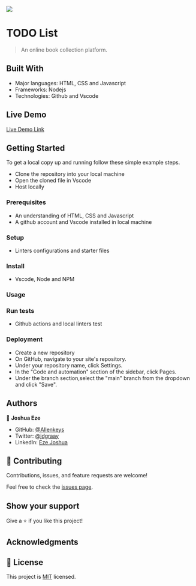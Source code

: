 ![](https://img.shields.io/badge/Microverse-blueviolet)

#  TODO List

> An online book collection platform.


## Built With

- Major languages: HTML, CSS and Javascript
- Frameworks: Nodejs
- Technologies: Github and Vscode

## Live Demo

[Live Demo Link](https://allenkeys.github.io/todo-list)


## Getting Started

To get a local copy up and running follow these simple example steps.
 - Clone the repository into your local machine
 - Open the cloned file in Vscode
 - Host locally  

### Prerequisites
  - An understanding of HTML, CSS and Javascript
  - A github account and Vscode installed in local machine

### Setup
  - Linters configurations and starter files
### Install
  - Vscode, Node and NPM
### Usage

### Run tests
  - Github actions and local linters test
### Deployment
  - Create a new repository
  - On GitHub, navigate to your site's repository.
  - Under your repository name, click  Settings.
  - In the "Code and automation" section of the sidebar, click  Pages.
  - Under the branch section,select the "main" branch from the dropdown and click "Save".

## Authors

👤 **Joshua Eze**

- GitHub: [@Allenkeys](https://github.com/Allenkeys)
- Twitter: [@jdgraay](https://twitter.com/jdgraay)
- LinkedIn: [Eze Joshua](https://linkedin.com/in/eze-joshua)

## 🤝 Contributing

Contributions, issues, and feature requests are welcome!

Feel free to check the [issues page](https://github.com/allenkeys/awesome-books/issues).

## Show your support

Give a ⭐️ if you like this project!

## Acknowledgments


## 📝 License

This project is [MIT](./LICENSE) licensed.